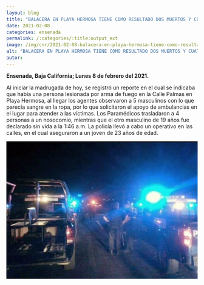 ```yaml
---
layout: blog
title: "BALACERA EN PLAYA HERMOSA TIENE COMO RESULTADO DOS MUERTOS Y CUATRO LESIONADOS"
date: 2021-02-08
categories: ensenada
permalink: /:categories/:title:output_ext
image: /img/cnr/2021-02-08-balacera-en-playa-hermosa-tiene-como-resultado-dos-muertos-y-cuatro-lesionados.jpg
alt: "BALACERA EN PLAYA HERMOSA TIENE COMO RESULTADO DOS MUERTOS Y CUATRO LESIONADOS"
autor:
---
```


**Ensenada, Baja California; Lunes 8 de febrero del 2021.** 

Al iniciar la madrugada de hoy, se registró un reporte en el cual se indicaba que había una persona lesionada por arma de fuego en la Calle Palmas en Playa Hermosa, al llegar los agentes observaron a 5 masculinos con lo que parecía sangre en la ropa, por lo que solicitaron el apoyo de ambulancias en el lugar para atender a las víctimas. Los Paramédicos trasladaron a 4 personas a un nosocomio, mientras que el otro masculino de 19 años fue declarado sin vida a la 1:46 a.m. La policía llevó a cabo un operativo en las calles, en el cual aseguraron a un joven de 23 años de edad. 

<div id="carouselExampleSlidesOnly" class="carousel slide" data-ride="carousel">
  <div class="carousel-inner">
    <div class="carousel-item active">
       <img class="d-block w-100" src="/img/cnr/2021-02-08-balacera-en-playa-hermosa-tiene-como-resultado-dos-muertos-y-cuatro-lesionados.jpg" loading="lazy"  alt="BALACERA EN PLAYA HERMOSA TIENE COMO RESULTADO DOS MUERTOS Y CUATRO LESIONADOS">
    </div>
  </div>
</div>

